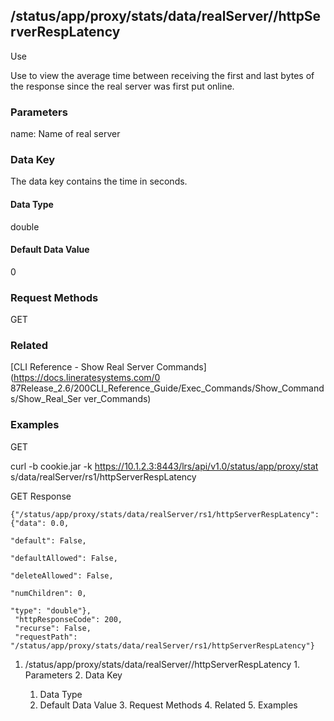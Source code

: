 ## /status/app/proxy/stats/data/realServer/<name>/httpServerRespLatency

Use

Use to view the average time between receiving the first and last bytes of the
response since the real server was first put online.

### Parameters

name: Name of real server

### Data Key

The data key contains the time in seconds.

#### Data Type

double

#### Default Data Value

0

### Request Methods

GET

### Related

[CLI Reference - Show Real Server Commands](https://docs.lineratesystems.com/0
87Release_2.6/200CLI_Reference_Guide/Exec_Commands/Show_Commands/Show_Real_Ser
ver_Commands)

### Examples

GET

curl -b cookie.jar -k https://10.1.2.3:8443/lrs/api/v1.0/status/app/proxy/stat
s/data/realServer/rs1/httpServerRespLatency

GET Response

    
    
    {"/status/app/proxy/stats/data/realServer/rs1/httpServerRespLatency": {"data": 0.0,
                                                                                 "default": False,
                                                                                 "defaultAllowed": False,
                                                                                 "deleteAllowed": False,
                                                                                 "numChildren": 0,
                                                                                 "type": "double"},
     "httpResponseCode": 200,
     "recurse": False,
     "requestPath": "/status/app/proxy/stats/data/realServer/rs1/httpServerRespLatency"}
    

  1. /status/app/proxy/stats/data/realServer/<name>/httpServerRespLatency
    1. Parameters
    2. Data Key
      1. Data Type
      2. Default Data Value
    3. Request Methods
    4. Related
    5. Examples

